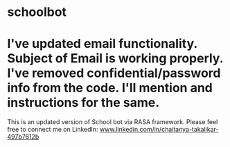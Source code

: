 # schoolbot
# I've updated email functionality. Subject of Email is working properly. I've removed confidential/password info from the code. I'll mention and instructions for the same.

This is an updated version of School bot via RASA framework. Please feel free to connect me on LinkedIn: www.linkedin.com/in/chaitanya-takalikar-497b7612b

